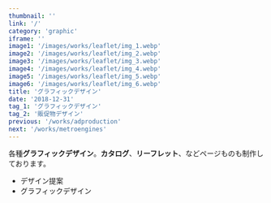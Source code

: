 ```yaml
---
thumbnail: ''
link: '/'
category: 'graphic'
iframe: ''
image1: '/images/works/leaflet/img_1.webp'
image2: '/images/works/leaflet/img_2.webp'
image3: '/images/works/leaflet/img_3.webp'
image4: '/images/works/leaflet/img_4.webp'
image5: '/images/works/leaflet/img_5.webp'
image6: '/images/works/leaflet/img_6.webp'
title: 'グラフィックデザイン'
date: '2018-12-31'
tag_1: 'グラフィックデザイン'
tag_2: '販促物デザイン'
previous: '/works/adproduction'
next: '/works/metroengines'
---
```


各種**グラフィックデザイン**。**カタログ**、**リーフレット**、などページものも制作しております。

- デザイン提案
- グラフィックデザイン